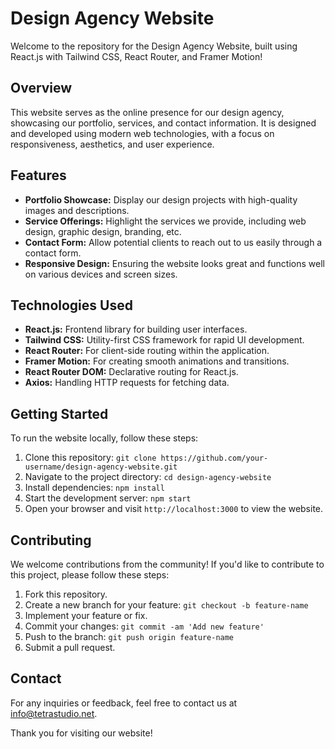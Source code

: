 # Design Agency Website

Welcome to the repository for the Design Agency Website, built using React.js with Tailwind CSS, React Router, and Framer Motion!

## Overview

This website serves as the online presence for our design agency, showcasing our portfolio, services, and contact information. It is designed and developed using modern web technologies, with a focus on responsiveness, aesthetics, and user experience.

## Features

- **Portfolio Showcase:** Display our design projects with high-quality images and descriptions.
- **Service Offerings:** Highlight the services we provide, including web design, graphic design, branding, etc.
- **Contact Form:** Allow potential clients to reach out to us easily through a contact form.
- **Responsive Design:** Ensuring the website looks great and functions well on various devices and screen sizes.

## Technologies Used

- **React.js:** Frontend library for building user interfaces.
- **Tailwind CSS:** Utility-first CSS framework for rapid UI development.
- **React Router:** For client-side routing within the application.
- **Framer Motion:** For creating smooth animations and transitions.
- **React Router DOM:** Declarative routing for React.js.
- **Axios:** Handling HTTP requests for fetching data.

## Getting Started

To run the website locally, follow these steps:

1. Clone this repository: `git clone https://github.com/your-username/design-agency-website.git`
2. Navigate to the project directory: `cd design-agency-website`
3. Install dependencies: `npm install`
4. Start the development server: `npm start`
5. Open your browser and visit `http://localhost:3000` to view the website.

## Contributing

We welcome contributions from the community! If you'd like to contribute to this project, please follow these steps:

1. Fork this repository.
2. Create a new branch for your feature: `git checkout -b feature-name`
3. Implement your feature or fix.
4. Commit your changes: `git commit -am 'Add new feature'`
5. Push to the branch: `git push origin feature-name`
6. Submit a pull request.


## Contact

For any inquiries or feedback, feel free to contact us at [info@tetrastudio.net](mailto:info@tetrastuio.net).

Thank you for visiting our website!
